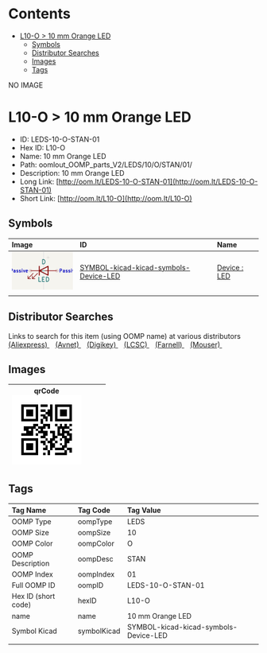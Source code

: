 



Contents
========

* [L10-O > 10 mm Orange LED](#l10-o--10-mm-orange-led)
	* [Symbols](#symbols)
	* [Distributor Searches](#distributor-searches)
	* [Images](#images)
	* [Tags](#tags)
  
NO IMAGE  
# L10-O > 10 mm Orange LED

- ID: LEDS-10-O-STAN-01
- Hex ID: L10-O
- Name: 10 mm Orange LED
- Path: oomlout_OOMP_parts_V2/LEDS/10/O/STAN/01/
- Description: 10 mm Orange LED
- Long Link: [http://oom.lt/LEDS-10-O-STAN-01](http://oom.lt/LEDS-10-O-STAN-01)
- Short Link: [http://oom.lt/L10-O](http://oom.lt/L10-O)

## Symbols
  

|Image|ID|Name|
| :--- | :--- | :--- |
|[![](https://raw.githubusercontent.com/oomlout/oomlout_OOMP_eda_V2/main/SYMBOL/kicad/kicad-symbols/Device/LED/image_140.png)](https://github.com/oomlout/oomlout_OOMP_eda_V2/tree/main/SYMBOL/kicad/kicad-symbols/Device/LED/)|[SYMBOL-kicad-kicad-symbols-Device-LED](https://github.com/oomlout/oomlout_OOMP_eda_V2/tree/main/SYMBOL/kicad/kicad-symbols/Device/LED/)|[Device : LED](https://github.com/oomlout/oomlout_OOMP_eda_V2/tree/main/SYMBOL/kicad/kicad-symbols/Device/LED/)|
||||

## Distributor Searches
  
Links to search for this item (using OOMP name) at various distributors  
[(Aliexpress) ](https://www.aliexpress.com/wholesale?SearchText=10+mm+Orange+LED)&nbsp;&nbsp;&nbsp;[(Avnet) ](https://www.avnet.com/shop/us/search/10+mm+Orange+LED)&nbsp;&nbsp;&nbsp;[(Digikey) ](https://www.digikey.co.uk/en/products/result?s=10+mm+Orange+LED)&nbsp;&nbsp;&nbsp;[(LCSC) ](https://www.lcsc.com/search?q=10+mm+Orange+LED)&nbsp;&nbsp;&nbsp;[(Farnell) ](https://uk.farnell.com/search?st=10+mm+Orange+LED)&nbsp;&nbsp;&nbsp;[(Mouser) ](https://www.mouser.com/c/?q=10+mm+Orange+LED)&nbsp;&nbsp;&nbsp;
## Images
  

|qrCode<br>[![](https://raw.githubusercontent.com/oomlout/oomlout_OOMP_parts_V2/main/LEDS/10/O/STAN/01/qrCode_140.png)](https://github.com/oomlout/oomlout_OOMP_parts_V2/tree/main/LEDS/10/O/STAN/01/qrCode.png)||||
| :---: | :---: | :---: | :---: |

## Tags
  

|Tag Name|Tag Code|Tag Value|
| :--- | :--- | :--- |
|OOMP Type|oompType|LEDS|
|OOMP Size|oompSize|10|
|OOMP Color|oompColor|O|
|OOMP Description|oompDesc|STAN|
|OOMP Index|oompIndex|01|
|Full OOMP ID|oompID|LEDS-10-O-STAN-01|
|Hex ID (short code)|hexID|L10-O|
|name|name|10 mm Orange LED|
|Symbol Kicad|symbolKicad|SYMBOL-kicad-kicad-symbols-Device-LED|
||||
